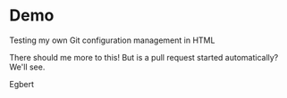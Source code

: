 # Demo
Testing my own Git configuration management in HTML

There should me more to this! But is a pull request started automatically? We'll see.

Egbert
